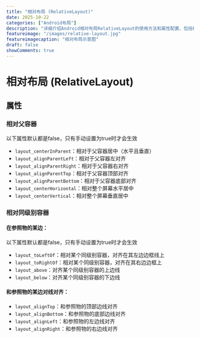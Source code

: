 ```yaml
---
title: "相对布局 (RelativeLayout)"
date: 2025-10-22
categories: ["Android布局"]
description: "详细介绍Android相对布局RelativeLayout的使用方法和属性配置，包括相对定位和布局规则"
featureimage: "/images/relative-layout.jpg"
featureimagecaption: "相对布局示意图"
draft: false
showComments: true
---
```


# 相对布局 (RelativeLayout)

## 属性
### 相对父容器

以下属性默认都是false，只有手动设置为true时才会生效
- `layout_centerInParent`：相对于父容器居中（水平且垂直）
- `layout_alignParentLeft`：相对于父容器左对齐
- `layout_alignParentRight`：相对于父容器右对齐
- `layout_alignParentTop`：相对于父容器顶部对齐
- `layout_alignParentBottom`：相对于父容器底部对齐
- `layout_centerHorizontal`：相对整个屏幕水平居中
- `layout_centerVertical`：相对整个屏幕垂直居中

### 相对同级别容器
#### 在参照物的某边：
以下属性默认都是false，只有手动设置为true时才会生效
- `layout_toLeftOf`：相对某个同级别容器，对齐在其左边边框线上
- `layout_toRightOf`：相对某个同级别容器，对齐在其右边边框上
- `layout_above`：对齐某个同级别容器的上边线
- `layout_below`：对齐某个同级别容器的下边线

#### 和参照物的某边对线对齐：
- `layout_alignTop`：和参照物的顶部边线对齐
- `layout_alignBottom`：和参照物的底部边线对齐
- `layout_alignLeft`：和参照物的左边线对齐
- `layout_alignRight`：和参照物的右边线对齐

